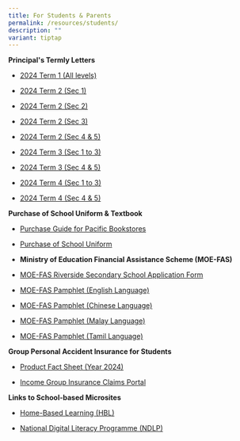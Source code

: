 ```yaml
---
title: For Students & Parents
permalink: /resources/students/
description: ""
variant: tiptap
---
```

<p><strong>Principal's Termly Letters</strong>
</p>
<ul data-tight="true" class="tight">
<li>
<p><a href="/files/Principal_s_Letter__2024_Term_1.pdf" rel="noopener noreferrer nofollow" target="_blank">2024 Term 1 (All levels)</a>
</p>
</li>
<li>
<p><a href="/files/2024 Termly Letters/Principal_s_letter_Term_2_S1.pdf" rel="noopener noreferrer nofollow" target="_blank">2024 Term 2 (Sec 1)</a>
</p>
</li>
<li>
<p><a href="/files/2024 Termly Letters/Principal_s_letter_Term_2_S2.pdf" rel="noopener noreferrer nofollow" target="_blank">2024 Term 2 (Sec 2)</a>
</p>
</li>
<li>
<p><a href="/files/2024 Termly Letters/Principal_s_letter_Term_2_S3.pdf" rel="noopener noreferrer nofollow" target="_blank">2024 Term 2 (Sec 3)</a>
</p>
</li>
<li>
<p><a href="/files/2024 Termly Letters/Principal_s_letter_Term_2_S4_5.pdf" rel="noopener noreferrer nofollow" target="_blank">2024 Term 2 (Sec 4 &amp; 5)</a>
</p>
</li>
<li>
<p><a href="/files/2024 Termly Letters/Principal_s_letter_Term_3__S1_3__28_Jun.pdf" rel="noopener noreferrer nofollow" target="_blank">2024 Term 3 (Sec 1 to 3)</a>
</p>
</li>
<li>
<p><a href="/files/2024 Termly Letters/Principal_s_letter_Term_3__S4_5__28_Jun.pdf" rel="noopener noreferrer nofollow" target="_blank">2024 Term 3 (Sec 4 &amp; 5)</a>
</p>
</li>
<li>
<p><a href="/files/2024 Termly Letters/Principal_s_letter_Term_4__S1_3__11_Sep.pdf" rel="noopener noreferrer nofollow" target="_blank">2024 Term 4 (Sec 1 to 3)</a>
</p>
</li>
<li>
<p><a href="/files/2024 Termly Letters/Principal_s_letter_Term_4__S45__11_Sep.pdf" rel="noopener noreferrer nofollow" target="_blank">2024 Term 4 (Sec 4 &amp; 5)</a>
</p>
<p></p>
</li>
</ul>
<p><strong>Purchase of School Uniform &amp; Textbook</strong>
</p>
<ul data-tight="true" class="tight">
<li>
<p><a href="/files/Purchase_Guide_for_Pacific_Bookstores.pdf" rel="noopener nofollow" target="_blank">Purchase Guide for Pacific Bookstores</a>
</p>
</li>
<li>
<p><a href="/files/Purchase_of_School_Uniform.pdf" rel="noopener nofollow" target="_blank">Purchase of School Uniform</a>
</p>
<p></p>
</li>
<li>
<p><strong>Ministry of Education Financial Assistance Scheme (MOE-FAS)</strong>
</p>
</li>
<li>
<p><a href="/files/2024%20moe%20fas%20application%20form-riversidess.pdf" rel="noopener noreferrer nofollow" target="_blank">MOE-FAS Riverside Secondary School Application Form</a>
</p>
</li>
<li>
<p><a href="/files/document4a_moe%20fas%20pamphet%20el.pdf" rel="noopener noreferrer nofollow" target="_blank">MOE-FAS Pamphlet (English Language)</a>
</p>
</li>
<li>
<p><a href="/files/moe%20fas%20-%20chinese%20language.pdf" rel="noopener noreferrer nofollow" target="_blank">MOE-FAS Pamphlet (Chinese Language)</a>
</p>
</li>
<li>
<p><a href="/files/document4c_moe%20fas%20pamphet%20ml.pdf" rel="noopener noreferrer nofollow" target="_blank">MOE-FAS Pamphlet (Malay Language)</a>
</p>
</li>
<li>
<p><a href="/files/document4d_moe%20fas%20pamphet%20tl.pdf" rel="noopener noreferrer nofollow" target="_blank">MOE-FAS Pamphlet (Tamil Language)</a>
</p>
</li>
</ul>
<p><strong>Group Personal Accident Insurance for Students</strong>
</p>
<ul data-tight="true" class="tight">
<li>
<p><a href="/files/Product_Fact_Sheet_Year_2024.pdf" rel="noopener noreferrer nofollow" target="_blank">Product Fact Sheet (Year 2024)</a>
</p>
</li>
<li>
<p><a href="https://studentgpa.incomegroupins.com.sg" rel="noopener noreferrer nofollow" target="_blank">Income Group Insurance Claims Portal</a>
</p>
</li>
</ul>
<p><strong>Links to School-based Microsites</strong>
</p>
<ul data-tight="true" class="tight">
<li>
<p><a href="https://for.edu.sg/rsshbl2024" rel="noopener noreferrer nofollow" target="_blank">Home-Based Learning (HBL)</a>
</p>
</li>
<li>
<p><a href="http://for.edu.sg/rssndlp" rel="noopener noreferrer nofollow" target="_blank">National Digital Literacy Programme (NDLP)</a>
</p>
</li>
</ul>
<p></p>